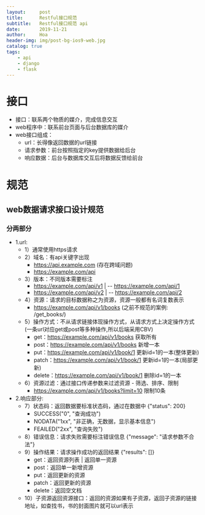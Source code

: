 ```yaml
---
layout:     post
title:      Restful接口规范
subtitle:   Restful接口规范 api 
date:       2019-11-21
author:     Hoa
header-img: img/post-bg-ios9-web.jpg
catalog: true
tags:
    - api
    - django
    - flask
---
```

# 接口
- 接口：联系两个物质的媒介，完成信息交互
- web程序中：联系前台页面与后台数据库的媒介
- web接口组成：
    - url：长得像返回数据的url链接
    - 请求参数：前台按照指定的key提供数据给后台
    - 响应数据：后台与数据库交互后将数据反馈给前台
    
# 规范
## web数据请求接口设计规范
### 分两部分
- 1.url:
  	- 1）通常使用https请求
  	- 2）域名：有api关键字出现
    	- https://api.example.com  (存在跨域问题)
    	- https://example.com/api
  	- 3）版本：不同版本需要标注
    	- https://example.com/api/v1 | -- https://example.com/api/1
    	- https://example.com/api/v2 | -- https://example.com/api/2
  	- 4）资源：请求的目标数据称之为资源，资源一般都有名词复数表示
    	- https://example.com/api/v1/books  (之前不规范的案例: /get_books/)
  	- 5）操作方式：不从请求链接体现操作方式，从请求方式上决定操作方式(一条url对应get或post等多种操作,所以后端采用CBV)
    	- get：https://example.com/api/v1/books  获取所有
    	- post：https://example.com/api/v1/books  新增一本
    	- put：https://example.com/api/v1/book/1  更新id=1的一本(整体更新)
    	- patch：https://example.com/api/v1/book/1  更新id=1的一本(局部更新)
    	- delete：https://example.com/api/v1/book/1  删除id=1的一本
	- 6）资源过滤：通过接口传递参数来过滤资源 - 筛选、排序、限制
    	- https://example.com/api/v1/books?limit=10  限制10条
- 2.响应部分:
	- 7）状态码：返回数据要标准状态码，通过在数据中 {"status": 200}
    	- SUCCESS("0", "查询成功")
    	- NODATA("1xx", "非正确，无数据，显示基本信息")
    	- FEAILED("2xx", "查询失败")
	- 8）错误信息：请求失败需要标注错误信息  {"message": "请求参数不合法"}
	- 9）操作结果：请求操作成功的返回结果 {"results": []}
    	- get：返回资源列表 | 返回单一资源
    	- post：返回单一新增资源
    	- put：返回更新的资源
    	- patch：返回更新的资源
    	- delete：返回空文档
	- 10）子资源返回资源接口：返回的资源如果有子资源，返回子资源的链接地址，如查找书，书的封面图片就可以url表示

